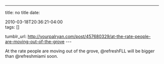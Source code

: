 ---
title: no title
date:

 2010-03-18T20:36:21-04:00  
tags:  []

tumblr_url:
http://yourpalryan.com/post/457680329/at-the-rate-people-are-moving-out-of-the-grove
\-\--

At the rate people are moving out of the grove, \@refreshFLL will be
bigger than \@refreshmiami soon.
